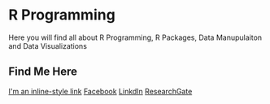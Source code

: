 # 													R Programming
Here you will find all about R Programming, R Packages, Data Manupulaiton and Data Visualizations
	
## Find Me Here
[I'm an inline-style link](https://www.google.com)
[Facebook](https://www.facebook.com/ridwan.ahmed.39589)
[LinkdIn](https://www.linkedin.com/in/md-ridwan-ahmed/)
[ResearchGate]( https://www.researchgate.net/profile/Md_Ahmed64 )
	
	
	